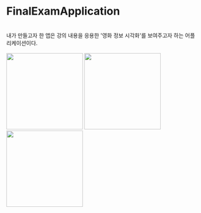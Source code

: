 # FinalExamApplication
<html>
<body>
<br>
내가 만들고자 한 앱은 강의 내용을 응용한 '영화 정보 시각화'를 보여주고자 하는 어플리케이션이다.
<br>
  <br>

<div>
  <img width="200" src="https://user-images.githubusercontent.com/70988772/101244467-138c4700-374a-11eb-9c07-161b019164f9.png">
  <img width="200" src="https://user-images.githubusercontent.com/70988772/101244347-5699ea80-3749-11eb-99d6-4497f3352de0.png">
  <img width="200" src="https://user-images.githubusercontent.com/70988772/101244470-171fce00-374a-11eb-847b-3231b6689824.png">
 </div>
  
